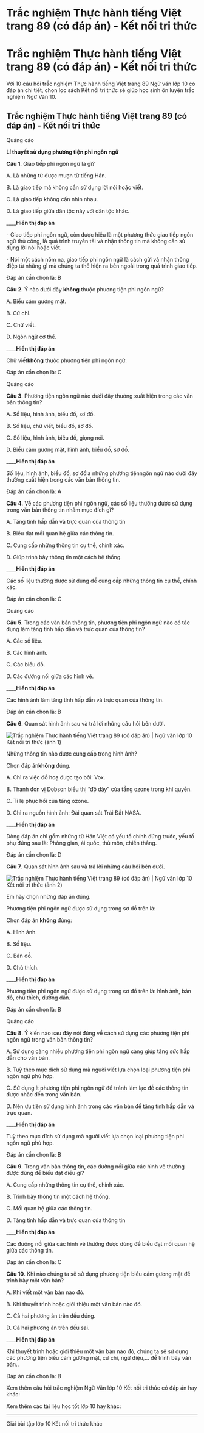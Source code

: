 # Trắc nghiệm Thực hành tiếng Việt trang 89 (có đáp án) - Kết nối tri thức

# Trắc nghiệm Thực hành tiếng Việt trang 89 (có đáp án) - Kết nối tri thức

Với 10 câu hỏi trắc nghiệm Thực hành tiếng Việt trang 89 Ngữ văn lớp 10 có đáp án chi tiết, chọn lọc sách Kết nối tri thức sẽ giúp học sinh ôn luyện trắc nghiệm Ngữ Văn 10.

## Trắc nghiệm Thực hành tiếng Việt trang 89 (có đáp án) - Kết nối tri thức

Quảng cáo

**Lí thuyết sử dụng phương tiện phi ngôn ngữ**

**Câu 1**. Giao tiếp phi ngôn ngữ là gì?

A. Là những từ được mượn từ tiếng Hán.

B. Là giao tiếp mà không cần sử dụng lời nói hoặc viết.

C. Là giao tiếp không cần nhìn nhau.

D. Là giao tiếp giữa dân tộc này với dân tộc khác.

____**Hiển thị đáp án**

\- Giao tiếp phi ngôn ngữ, còn được hiểu là một phương thức giao tiếp ngôn ngữ thủ công, là quá trình truyền tải và nhận thông tin mà không cần sử dụng lời nói hoặc viết.

\- Nói một cách nôm na, giao tiếp phi ngôn ngữ là cách gửi và nhận thông điệp từ những gì mà chúng ta thể hiện ra bên ngoài trong quá trình giao tiếp.

Đáp án cần chọn là: B

**Câu 2**. Ý nào dưới đây **không** thuộc phương tiện phi ngôn ngữ?

A. Biểu cảm gương mặt.

B. Cử chỉ.

C. Chữ viết.

D. Ngôn ngữ cơ thể.

____**Hiển thị đáp án**

Chữ viết**không** thuộc phương tiện phi ngôn ngữ.

Đáp án cần chọn là: C

Quảng cáo

**Câu 3**. Phương tiện ngôn ngữ nào dưới đây thường xuất hiện trong các văn bản thông tin?

A. Số liệu, hình ảnh, biểu đồ, sơ đồ.

B. Số liệu, chữ viết, biểu đồ, sơ đồ.

C. Số liệu, hình ảnh, biểu đồ, giọng nói.

D. Biểu cảm gương mặt, hình ảnh, biểu đồ, sơ đồ.

____**Hiển thị đáp án**

Số liệu, hình ảnh, biểu đồ, sơ đồlà những phương tiệnngôn ngữ nào dưới đây thường xuất hiện trong các văn bản thông tin.

Đáp án cần chọn là: A

**Câu 4**. Về các phương tiện phi ngôn ngữ, các số liệu thường được sử dụng trong văn bản thông tin nhằm mục đích gì?

A. Tăng tính hấp dẫn và trực quan của thông tin

B. Biểu đạt mối quan hệ giữa các thông tin.

C. Cung cấp những thông tin cụ thể, chính xác.

D. Giúp trình bày thông tin một cách hệ thống.

____**Hiển thị đáp án**

Các số liệu thường được sử dụng để cung cấp những thông tin cụ thể, chính xác.

Đáp án cần chọn là: C

Quảng cáo

**Câu 5**. Trong các văn bản thông tin, phương tiện phi ngôn ngữ nào có tác dụng làm tăng tính hấp dẫn và trực quan của thông tin?

A. Các số liệu.

B. Các hình ảnh. 

C. Các biểu đồ.

D. Các đường nối giữa các hình vẽ.

____**Hiển thị đáp án**

Các hình ảnh làm tăng tính hấp dẫn và trực quan của thông tin.

Đáp án cần chọn là: B

**Câu 6**. Quan sát hình ảnh sau và trả lời những câu hỏi bên dưới. 

![Trắc nghiệm Thực hành tiếng Việt trang 89 \(có đáp án\) | Ngữ văn lớp 10 Kết nối tri thức \(ảnh 1\)](https://vietjack.com/soan-van-lop-10-kn/images/trac-nghiem-thuc-hanh-tieng-viet-trang-89-231241.PNG)

Những thông tin nào được cung cấp trong hình ảnh?

Chọn đáp án**không** đúng.

A. Chỉ ra việc đồ hoạ được tạo bởi: Vox.

B. Thanh đơn vị Dobson biểu thị “độ dày” của tầng ozone trong khí quyển.

C. Tỉ lệ phục hồi của tầng ozone.

D. Chỉ ra nguồn hình ảnh: Đài quan sát Trái Đất NASA.

____**Hiển thị đáp án**

Dòng đáp án chỉ gồm những từ Hán Việt có yếu tố chính đứng trước, yếu tố phụ đứng sau là: Phòng gian, ái quốc, thủ môn, chiến thắng.

Đáp án cần chọn là: D

**Câu 7**. Quan sát hình ảnh sau và trả lời những câu hỏi bên dưới. 

![Trắc nghiệm Thực hành tiếng Việt trang 89 \(có đáp án\) | Ngữ văn lớp 10 Kết nối tri thức \(ảnh 2\)](https://vietjack.com/soan-van-lop-10-kn/images/trac-nghiem-thuc-hanh-tieng-viet-trang-89-231242.PNG)

Em hãy chọn những đáp án đúng. 

Phương tiện phi ngôn ngữ được sử dụng trong sơ đồ trên là:

Chọn đáp án **không** đúng:

A. Hình ảnh.

B. Số liệu.

C. Bản đồ.

D. Chú thích.

____**Hiển thị đáp án**

Phương tiện phi ngôn ngữ được sử dụng trong sơ đồ trên là: hình ảnh, bản đồ, chú thích, đường dẫn.

Đáp án cần chọn là: B

Quảng cáo

**Câu 8**. Ý kiến nào sau đây nói đúng về cách sử dụng các phương tiện phi ngôn ngữ trong văn bản thông tin?

A. Sử dụng càng nhiều phương tiện phi ngôn ngữ càng giúp tăng sức hấp dẫn cho văn bản.

B. Tuỳ theo mục đích sử dụng mà người viết lựa chọn loại phương tiện phi ngôn ngữ phù hợp.

C. Sử dụng ít phương tiện phi ngôn ngữ để tránh làm lạc đề các thông tin được nhắc đến trong văn bản.

D. Nên ưu tiên sử dụng hình ảnh trong các văn bản để tăng tính hấp dẫn và trực quan.

____**Hiển thị đáp án**

Tuỳ theo mục đích sử dụng mà người viết lựa chọn loại phương tiện phi ngôn ngữ phù hợp.

Đáp án cần chọn là: B

**Câu 9**. Trong văn bản thông tin, các đường nối giữa các hình vẽ thường được dùng để biểu đạt điều gì?

A. Cung cấp những thông tin cụ thể, chính xác.

B. Trình bày thông tin một cách hệ thống.

C. Mối quan hệ giữa các thông tin.

D. Tăng tính hấp dẫn và trực quan của thông tin

____**Hiển thị đáp án**

Các đường nối giữa các hình vẽ thường được dùng để biểu đạt mối quan hệ giữa các thông tin.

Đáp án cần chọn là: C

**Câu 10**. Khi nào chúng ta sẽ sử dụng phương tiện biểu cảm gương mặt để trình bày một văn bản?

A. Khi viết một văn bản nào đó.

B. Khi thuyết trình hoặc giới thiệu một văn bản nào đó.

C. Cả hai phương án trên đều đúng.

D. Cả hai phương án trên đều sai.

____**Hiển thị đáp án**

Khi thuyết trình hoặc giới thiệu một văn bản nào đó, chúng ta sẽ sử dụng các phương tiện biểu cảm gương mặt, cử chỉ, ngữ điệu,… để trình bày văn bản..

Đáp án cần chọn là: B

Xem thêm câu hỏi trắc nghiệm Ngữ Văn lớp 10 Kết nối tri thức có đáp án hay khác:

Xem thêm các tài liệu học tốt lớp 10 hay khác:

* * *

Giải bài tập lớp 10 Kết nối tri thức khác
